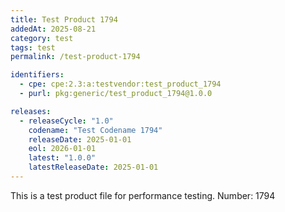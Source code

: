 ```yaml
---
title: Test Product 1794
addedAt: 2025-08-21
category: test
tags: test
permalink: /test-product-1794

identifiers:
  - cpe: cpe:2.3:a:testvendor:test_product_1794
  - purl: pkg:generic/test_product_1794@1.0.0

releases:
  - releaseCycle: "1.0"
    codename: "Test Codename 1794"
    releaseDate: 2025-01-01
    eol: 2026-01-01
    latest: "1.0.0"
    latestReleaseDate: 2025-01-01
---
```


This is a test product file for performance testing. Number: 1794
